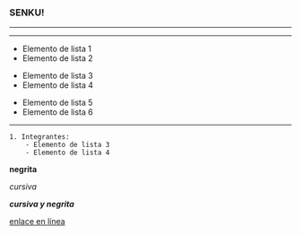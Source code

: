 ### SENKU!
---
 > 
---
- Elemento de lista 1
- Elemento de lista 2
* Elemento de lista 3
* Elemento de lista 4
+ Elemento de lista 5
+ Elemento de lista 6

---
~~~
1. Integrantes:
    - Elemento de lista 3
    - Elemento de lista 4
~~~

**negrita**

*cursiva*

***cursiva y negrita***

[enlace en línea](http://www.youtube.com)
